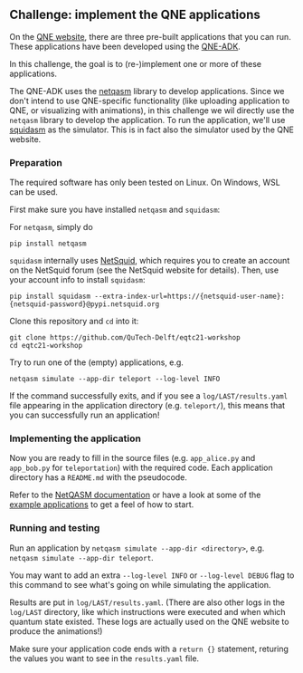 ## Challenge: implement the QNE applications

On the [QNE website](https://www.quantum-network.com/applications/), there are three pre-built applications that you can run. These applications have been developed
using the [QNE-ADK](https://www.quantum-network.com/adk/).

In this challenge, the goal is to (re-)implement one or more of these applications.

The QNE-ADK uses the [netqasm](https://github.com/QuTech-Delft/netqasm) library
to develop applications. Since we don't intend to use QNE-specific functionality (like uploading application to QNE, or visualizing with animations), in this challenge we wil directly use the `netqasm` library to develop the application.
To run the application, we'll use [squidasm](https://github.com/QuTech-Delft/squidasm) as the simulator. This is in fact also the simulator used by the QNE website.


### Preparation
The required software has only been tested on Linux.
On Windows, WSL can be used.


First make sure you have installed `netqasm` and `squidasm`:

For `netqasm`, simply do
```
pip install netqasm
```

`squidasm` internally uses [NetSquid](https://netsquid.org/), which requires you to create an account on the NetSquid forum (see the NetSquid website for details).
Then, use your account info to install `squidasm`:

```
pip install squidasm --extra-index-url=https://{netsquid-user-name}:{netsquid-password}@pypi.netsquid.org
```

Clone this repository and `cd` into it:

```
git clone https://github.com/QuTech-Delft/eqtc21-workshop
cd eqtc21-workshop
```

Try to run one of the (empty) applications, e.g.
```
netqasm simulate --app-dir teleport --log-level INFO
```
If the command successfully exits, and if you see a `log/LAST/results.yaml` file appearing in the application directory (e.g. `teleport/`), this means that you can successfully run an application!


### Implementing the application
Now you are ready to fill in the source files (e.g. `app_alice.py` and `app_bob.py` for `teleportation`) with the required code. Each application directory has a `README.md` with the pseudocode.

Refer to the [NetQASM documentation](https://netqasm.readthedocs.io/en/latest/) 
or have a look at some of the [example applications](https://github.com/QuTech-Delft/netqasm/tree/develop/netqasm/examples) to get a feel of how to start.

### Running and testing
Run an application by `netqasm simulate --app-dir <directory>`, e.g. `netqasm simulate --app-dir teleport`.

You may want to add an extra `--log-level INFO` or `--log-level DEBUG` flag to this command to see what's going on while simulating the application.

Results are put in `log/LAST/results.yaml`. (There are also other logs in the `log/LAST` directory, like which instructions were executed and when which quantum state existed. These logs are actually used on the QNE website to produce the animations!)

Make sure your application code ends with a `return {}` statement, returing the values you want to see in the `results.yaml` file.